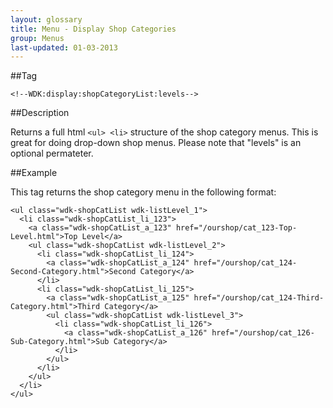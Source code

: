 ```yaml
---
layout: glossary
title: Menu - Display Shop Categories
group: Menus
last-updated: 01-03-2013
---
```


##Tag

`<!--WDK:display:shopCategoryList:levels-->`

##Description

Returns a full html `<ul> <li>` structure of the shop category menus. This is great for doing drop-down shop menus.
Please note that "levels" is an optional permateter. 

##Example

This tag returns the shop category menu in the following format:

~~~
<ul class="wdk-shopCatList wdk-listLevel_1">
  <li class="wdk-shopCatList_li_123">
    <a class="wdk-shopCatList_a_123" href="/ourshop/cat_123-Top-Level.html">Top Level</a>
    <ul class="wdk-shopCatList wdk-listLevel_2">
      <li class="wdk-shopCatList_li_124">
        <a class="wdk-shopCatList_a_124" href="/ourshop/cat_124-Second-Category.html">Second Category</a>
      </li>
      <li class="wdk-shopCatList_li_125">
        <a class="wdk-shopCatList_a_125" href="/ourshop/cat_124-Third-Category.html">Third Category</a>
        <ul class="wdk-shopCatList wdk-listLevel_3">
          <li class="wdk-shopCatList_li_126">
            <a class="wdk-shopCatList_a_126" href="/ourshop/cat_126-Sub-Category.html">Sub Category</a>
          </li>
        </ul>
      </li>
    </ul>
  </li>
</ul>
~~~